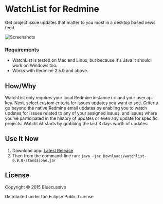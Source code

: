 # WatchList for Redmine

Get project issue updates that matter to you most in a desktop based news feed.

![Screenshots](https://s3.amazonaws.com/watchlist-github/screens.png)

### Requirements

* WatchList is tested on Mac and Linux, but because it's Java it should work on Windows too.
* Works with Redmine 2.5.0 and above.

## How/Why

WatchList only requires your local Redmine instance url and your user api key. Next, select custom criteria for issues updates you want to see. Criteria go beyond the native Redmine email updates by enabling you to watch updates for issues related to any of your assigned issues, and issues where you've participated in the history of updates or even any update for specific projects. WatchList starts by grabbing the last 3 days worth of updates.

## Use It Now

1. Download app: [Latest Release](https://github.com/detarmstrong/watchlist/releases/download/0.9.0/watchlist-0.9.0-standalone.jar)
1. Then from the command-line run:
```java -jar Downloads/watchlist-0.9.0-standalone.jar```

## License

Copyright © 2015 Bluecussive

Distributed under the Eclipse Public License
